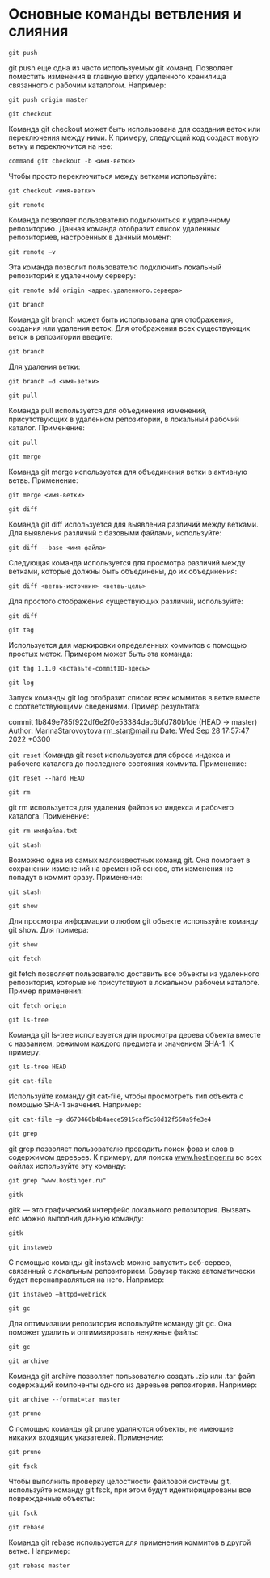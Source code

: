# Основные команды ветвления и слияния

`git push`

git push еще одна из часто используемых git команд. Позволяет поместить изменения в главную ветку удаленного хранилища связанного с рабочим каталогом. Например:

    git push origin master

`git checkout`

Команда git checkout может быть использована для создания веток или переключения между ними. К примеру, следующий код создаст новую ветку и переключится на нее:

    command git checkout -b <имя-ветки>

Чтобы просто переключиться между ветками используйте:

    git checkout <имя-ветки>

`git remote`

Команда позволяет пользователю подключиться к удаленному репозиторию. Данная команда отобразит список удаленных репозиториев, настроенных в данный момент:

    git remote –v

Эта команда позволит пользователю подключить локальный репозиторий к удаленному серверу:

    git remote add origin <адрес.удаленного.сервера>

`git branch`

Команда git branch может быть использована для отображения, создания или удаления веток. Для отображения всех существующих веток в репозитории введите:

    git branch

Для удаления ветки:

    git branch –d <имя-ветки>

`git pull`

Команда pull используется для объединения изменений, присутствующих в удаленном репозитории, в локальный рабочий каталог. Применение:

    git pull

`git merge`

Команда git merge используется для объединения ветки в активную ветвь. Применение:

    git merge <имя-ветки>

`git diff`

Команда git diff используется для выявления различий между ветками. Для выявления различий с базовыми файлами, используйте:

    git diff --base <имя-файла>

Следующая команда используется для просмотра различий между ветками, которые должны быть объединены, до их объединения:

    git diff <ветвь-источник> <ветвь-цель>

Для простого отображения существующих различий, используйте:

    git diff

`git tag`

Используется для маркировки определенных коммитов с помощью простых меток. Примером может быть эта команда:

    git tag 1.1.0 <вставьте-commitID-здесь>

`git log`

Запуск команды git log отобразит список всех коммитов в ветке вместе с соответствующими сведениями. Пример результата:

commit 1b849e785f922df6e2f0e53384dac6bfd780b1de (HEAD -> master)
Author: MarinaStarovoytova <rm_star@mail.ru>
Date:   Wed Sep 28 17:57:47 2022 +0300

`git reset`
Команда git reset используется для сброса индекса и рабочего каталога до последнего состояния коммита. Применение:

    git reset --hard HEAD

`git rm`

git rm используется для удаления файлов из индекса и рабочего каталога. Применение:

    git rm имяфайла.txt

`git stash`

Возможно одна из самых малоизвестных команд git. Она помогает в сохранении изменений на временной основе, эти изменения не попадут в коммит сразу. Применение:

    git stash

`git show`

Для просмотра информации о любом git объекте используйте команду git show. Для примера:

    git show

`git fetch`

git fetch позволяет пользователю доставить все объекты из удаленного репозитория, которые не присутствуют в локальном рабочем каталоге. Пример применения:

    git fetch origin

`git ls-tree`

Команда git ls-tree используется для просмотра дерева объекта вместе с названием, режимом каждого предмета и значением SHA-1. К примеру:

    git ls-tree HEAD

`git cat-file`

Используйте команду git cat-file, чтобы просмотреть тип объекта с помощью SHA-1 значения. Например:

    git cat-file –p d670460b4b4aece5915caf5c68d12f560a9fe3e4

`git grep`

git grep позволяет пользователю проводить поиск фраз и слов в содержимом деревьев. К примеру, для поиска www.hostinger.ru во всех файлах используйте эту команду:

    git grep "www.hostinger.ru"

`gitk`

gitk — это графический интерфейс локального репозитория. Вызвать его можно выполнив данную команду:

    gitk

`git instaweb`

С помощью команды git instaweb можно запустить веб-сервер, связанный с локальным репозиторием. Браузер также автоматически будет перенаправляться на него. Например:

    git instaweb –httpd=webrick

`git gc`

Для оптимизации репозитория используйте команду git gc. Она поможет удалить и оптимизировать ненужные файлы:

    git gc

`git archive`

Команда git archive позволяет пользователю создать .zip или .tar файл содержащий компоненты одного из деревьев репозитория. Например:

    git archive --format=tar master

`git prune`

С помощью команды git prune удаляются объекты, не имеющие никаких входящих указателей. Применение:

    git prune

`git fsck`

Чтобы выполнить проверку целостности файловой системы git, используйте команду git fsck, при этом будут идентифицированы все поврежденные объекты:

    git fsck

`git rebase`

Команда git rebase используется для применения коммитов в другой ветке. Например:

    git rebase master
